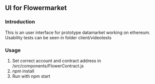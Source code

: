 ## UI for Flowermarket

### Introduction
This is an user interface for prototype datamarket working on ethereum.
Usability tests can be seen in folder client/videotests

### Usage
1. Set correct account and contract address in /src/components/FlowerContract.js
2. npm install
3. Run with npm start